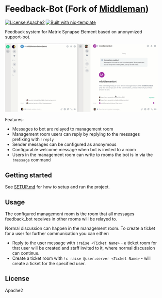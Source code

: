 # Feedback-Bot (Fork of [Middleman](https://github.com/elokapina/middleman)) 

[![License:Apache2](https://img.shields.io/badge/License-Apache%202.0-blue.svg)](https://opensource.org/licenses/Apache-2.0) [![Built with nio-template](https://img.shields.io/badge/built%20with-nio--template-brightgreen)](https://github.com/anoadragon453/nio-template)

Feedback system for Matrix Synapse Element based on anonymized support-bot.

![](./demo.gif)

Features:

* Messages to bot are relayed to management room
* Management room users can reply by replying to the messages prefixing with `!reply`
* Sender messages can be configured as anonymous
* Configurable welcome message when bot is invited to a room
* Users in the management room can write to rooms the bot is in via the `!message` command

## Getting started

See [SETUP.md](SETUP.md) for how to setup and run the project.

## Usage

The configured management room is the room that all messages feedback_bot receives in other rooms 
will be relayed to.

Normal discussion can happen in the management room. To create a ticket for a user for further communication you can either:

* Reply to the user message with `!raise <Ticket Name>` - a ticket room for that user will be created and staff invited to it, where normal discussion can continue.
* Create a ticket room with `!c raise @user:server <Ticket Name>` - will create a ticket for the specified user.

## License

Apache2